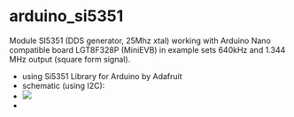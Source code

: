 # arduino_si5351
Module SI5351 (DDS generator, 25Mhz xtal) working with Arduino Nano compatible board LGT8F328P (MiniEVB)
in example sets 640kHz and 1.344 MHz output (square form signal).

- using Si5351 Library for Arduino by Adafruit
- schematic (using I2C):
- ![](https://github.com/verelex/Si5351Arduino/blob/master/dds5.png)
- 
